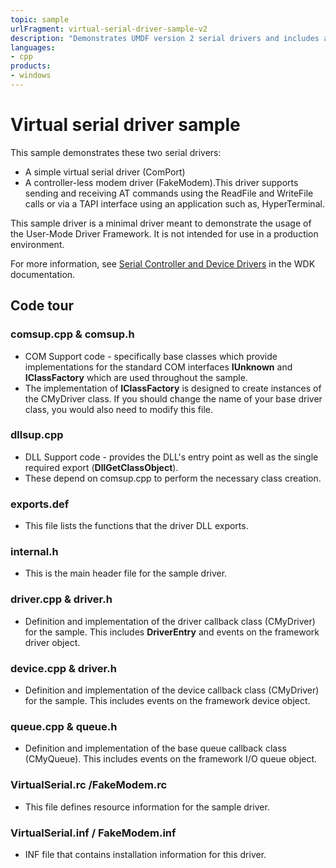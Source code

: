 ```yaml
---
topic: sample
urlFragment: virtual-serial-driver-sample-v2
description: "Demonstrates UMDF version 2 serial drivers and includes a simple virtual serial driver (ComPort) and a controller-less modem driver (FakeModem)."
languages:
- cpp
products:
- windows
---
```


<!---
    name: Virtual serial driver sample (UMDF version 2)
    platform: UMDF2
    language: cpp
    category: Serial
    description: Demonstrates UMDF version 2 serial drivers and includes a simple virtual serial driver (ComPort) and a controller-less modem driver (FakeModem).
    samplefwlink: http://go.microsoft.com/fwlink/p/?LinkId=617965
--->

# Virtual serial driver sample

This sample demonstrates these two serial drivers:

- A simple virtual serial driver (ComPort)
- A controller-less modem driver (FakeModem).This driver supports sending and receiving AT commands using the ReadFile and WriteFile calls or via a TAPI interface using an application such as, HyperTerminal.

This sample driver is a minimal driver meant to demonstrate the usage of the User-Mode Driver Framework. It is not intended for use in a production environment.

For more information, see [Serial Controller and Device Drivers](http://msdn.microsoft.com/en-us/library/windows/hardware/ff546939) in the WDK documentation.

## Code tour

### comsup.cpp & comsup.h

- COM Support code - specifically base classes which provide implementations for the standard COM interfaces **IUnknown** and **IClassFactory** which are used throughout the sample.
- The implementation of **IClassFactory** is designed to create instances of the CMyDriver class. If you should change the name of your base driver class, you would also need to modify this file.

### dllsup.cpp

- DLL Support code - provides the DLL's entry point as well as the single required export (**DllGetClassObject**).
- These depend on comsup.cpp to perform the necessary class creation.

### exports.def

- This file lists the functions that the driver DLL exports.

### internal.h

- This is the main header file for the sample driver.

### driver.cpp & driver.h

- Definition and implementation of the driver callback class (CMyDriver) for the sample. This includes **DriverEntry** and events on the framework driver object.

### device.cpp & driver.h

- Definition and implementation of the device callback class (CMyDriver) for the sample. This includes events on the framework device object.

### queue.cpp & queue.h

- Definition and implementation of the base queue callback class (CMyQueue). This includes events on the framework I/O queue object.

### VirtualSerial.rc /FakeModem.rc

- This file defines resource information for the sample driver.

### VirtualSerial.inf / FakeModem.inf

- INF file that contains installation information for this driver.